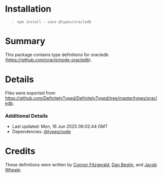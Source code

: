 # Installation
> `npm install --save @types/oracledb`

# Summary
This package contains type definitions for oracledb (https://github.com/oracle/node-oracledb).

# Details
Files were exported from https://github.com/DefinitelyTyped/DefinitelyTyped/tree/master/types/oracledb.

### Additional Details
 * Last updated: Mon, 16 Jun 2025 06:02:44 GMT
 * Dependencies: [@types/node](https://npmjs.com/package/@types/node)

# Credits
These definitions were written by [Connor Fitzgerald](https://github.com/connorjayfitzgerald), [Dan Beglin](https://github.com/dannyb648), and [Jacob Wheale](https://github.com/jacobwheale).
